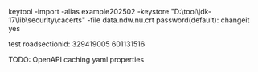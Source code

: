 keytool -import -alias example202502 -keystore  "D:\tool\jdk-17\lib\security\cacerts" -file data.ndw.nu.crt
password(default): changeit
yes

test roadsectionid:
329419005
601131516

TODO:
OpenAPI
caching
yaml properties